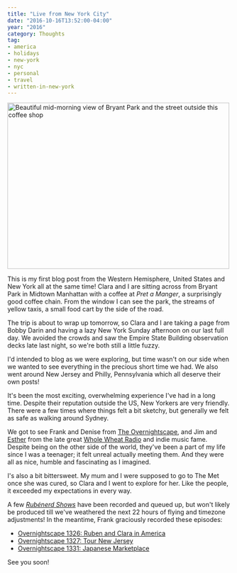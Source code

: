 ```yaml
---
title: "Live from New York City"
date: "2016-10-16T13:52:00-04:00"
year: "2016"
category: Thoughts
tag:
- america
- holidays
- new-york
- nyc
- personal
- travel
- written-in-new-york
---
```

<p><img src="https://rubenerd.com/files/2016/bryantpark.jpg" alt="Beautiful mid-morning view of Bryant Park and the street outside this coffee shop" style="width:500px; height:375px;" srcset="https://rubenerd.com/files/2016/bryantpark.jpg 1x, https://rubenerd.com/files/2016/bryantpark@2x.jpg 2x" /></p>

This is my first blog post from the Western Hemisphere, United States and New York all at the same time! Clara and I are sitting across from Bryant Park in Midtown Manhattan with a coffee at *Pret a Manger*, a surprisingly good coffee chain. From the window I can see the park, the streams of yellow taxis, a small food cart by the side of the road.

The trip is about to wrap up tomorrow, so Clara and I are taking a page from Bobby Darin and having a lazy New York Sunday afternoon on our last full day. We avoided the crowds and saw the Empire State Building observation decks late last night, so we're both still a little fuzzy.

I'd intended to blog as we were exploring, but time wasn't on our side when we wanted to see everything in the precious short time we had. We also went around New Jersey and Philly, Pennsylvania which all deserve their own posts!

It's been the most exciting, overwhelming experience I've had in a long time. Despite their reputation outside the US, New Yorkers are very friendly. There were a few times where things felt a bit sketchy, but generally we felt as safe as walking around Sydney.

We got to see Frank and Denise from [The Overnightscape], and Jim and [Esther] from the late great [Whole Wheat Radio] and indie music fame. Despite being on the other side of the world, they've been a part of my life since I was a teenager; it felt unreal actually meeting them. And they were all as nice, humble and fascinating as I imagined.

I's also a bit bittersweet. My mum and I were supposed to go to The Met once she was cured, so Clara and I went to explore for her. Like the people, it exceeded my expectations in every way.

A few *[Rubénerd Shows]* have been recorded and queued up, but won't likely be produced till we've weathered the next 22 hours of flying and timezone adjustments! In the meantime, Frank graciously recorded these episodes:

* [Overnightscape 1326: Ruben and Clara in America](http://onsug.com/archives/21486)
* [Overnightscape 1327: Tour New Jersey](http://onsug.com/archives/21514)
* [Overnightscape 1331: Japanese Marketplace](http://onsug.com/archives/21569)

See you soon!

[The Overnightscape]: http://theovernightscape.com/
[Esther]: http://esthergolton.com/
[Whole Wheat Radio]: https://rubenerd.com/tag/whole-wheat-radio/
[Rubénerd Shows]: https://rubenerd.com/show/

